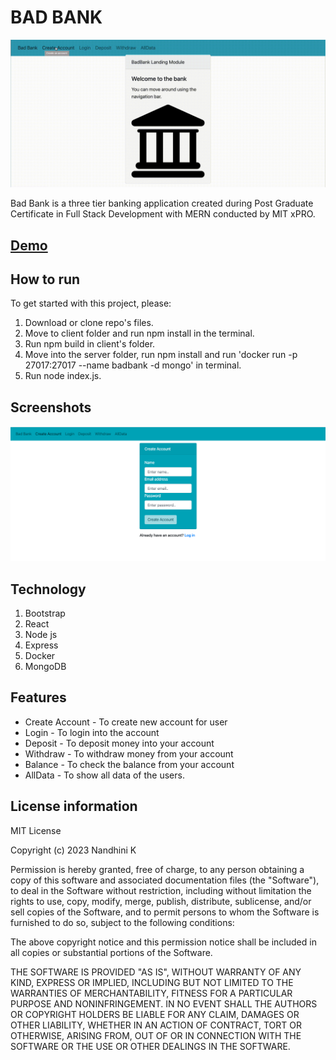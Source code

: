 # BAD BANK

![](https://github.com/NandhiniKarvendhan/Bad-Bank/blob/main/img/Badbank.gif)

Bad Bank is a three tier banking application created during Post Graduate Certificate in Full Stack Development with MERN conducted by MIT xPRO.

## [Demo](http://nandhini-kannanbankingapplication.s3-website.ap-south-1.amazonaws.com/#/)

## How to run

To get started with this project, please:

1. Download or clone repo's files.
2. Move to client folder and run npm install in the terminal.
3. Run npm build in client's folder.
4. Move into the server folder, run npm install and run 'docker run -p 27017:27017 --name badbank -d mongo' in terminal.
5. Run node index.js.

## Screenshots

<img src='/img/createAccount.png' alt="Bad Bank"/>

## Technology

1. Bootstrap
2. React
3. Node js
4. Express
5. Docker
6. MongoDB

## Features

- Create Account - To create new account for user
- Login - To login into the account
- Deposit - To deposit money into your account
- Withdraw - To withdraw money from your account
- Balance - To check the balance from your account
- AllData - To show all data of the users.

## License information

MIT License

Copyright (c) 2023 Nandhini K

Permission is hereby granted, free of charge, to any person obtaining a copy of this software and associated documentation files (the "Software"), to deal in the Software without restriction, including without limitation the rights to use, copy, modify, merge, publish, distribute, sublicense, and/or sell copies of the Software, and to permit persons to whom the Software is furnished to do so, subject to the following conditions:

The above copyright notice and this permission notice shall be included in all copies or substantial portions of the Software.

THE SOFTWARE IS PROVIDED "AS IS", WITHOUT WARRANTY OF ANY KIND, EXPRESS OR IMPLIED, INCLUDING BUT NOT LIMITED TO THE WARRANTIES OF MERCHANTABILITY, FITNESS FOR A PARTICULAR PURPOSE AND NONINFRINGEMENT. IN NO EVENT SHALL THE AUTHORS OR COPYRIGHT HOLDERS BE LIABLE FOR ANY CLAIM, DAMAGES OR OTHER LIABILITY, WHETHER IN AN ACTION OF CONTRACT, TORT OR OTHERWISE, ARISING FROM, OUT OF OR IN CONNECTION WITH THE SOFTWARE OR THE USE OR OTHER DEALINGS IN THE SOFTWARE.
